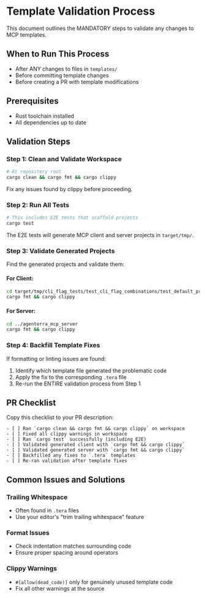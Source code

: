 # Template Validation Process

This document outlines the MANDATORY steps to validate any changes to MCP templates.

## When to Run This Process
- After ANY changes to files in `templates/`
- Before committing template changes
- Before creating a PR with template modifications

## Prerequisites
- Rust toolchain installed
- All dependencies up to date

## Validation Steps

### Step 1: Clean and Validate Workspace
```bash
# At repository root
cargo clean && cargo fmt && cargo clippy
```
Fix any issues found by clippy before proceeding.

### Step 2: Run All Tests
```bash
# This includes E2E tests that scaffold projects
cargo test
```
The E2E tests will generate MCP client and server projects in `target/tmp/`.

### Step 3: Validate Generated Projects
Find the generated projects and validate them:

#### For Client:
```bash
cd target/tmp/cli_flag_tests/test_cli_flag_combinations/test_default_project_name/agenterra_mcp_client
cargo fmt && cargo clippy
```

#### For Server:
```bash
cd ../agenterra_mcp_server  
cargo fmt && cargo clippy
```

### Step 4: Backfill Template Fixes
If formatting or linting issues are found:

1. Identify which template file generated the problematic code
2. Apply the fix to the corresponding `.tera` file
3. Re-run the ENTIRE validation process from Step 1

## PR Checklist
Copy this checklist to your PR description:

```
- [ ] Ran `cargo clean && cargo fmt && cargo clippy` on workspace
- [ ] Fixed all clippy warnings in workspace
- [ ] Ran `cargo test` successfully (including E2E)
- [ ] Validated generated client with `cargo fmt && cargo clippy`
- [ ] Validated generated server with `cargo fmt && cargo clippy`
- [ ] Backfilled any fixes to `.tera` templates
- [ ] Re-ran validation after template fixes
```

## Common Issues and Solutions

### Trailing Whitespace
- Often found in `.tera` files
- Use your editor's "trim trailing whitespace" feature

### Format Issues
- Check indentation matches surrounding code
- Ensure proper spacing around operators

### Clippy Warnings
- `#[allow(dead_code)]` only for genuinely unused template code
- Fix all other warnings at the source
